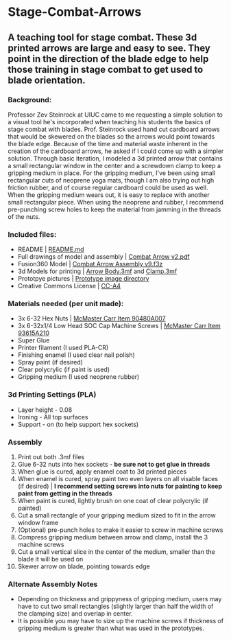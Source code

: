 # Stage-Combat-Arrows
## A teaching tool for stage combat. These 3d printed arrows are large and easy to see. They point in the direction of the blade edge to help those training in stage combat to get used to blade orientation.

### Background: 
Professor Zev Steinrock at UIUC came to me requesting a simple solution to a visual tool he's incorporated when teaching his students the basics of stage combat with blades. Prof. Steinrock used hand cut cardboard arrows that would be skewered on the blades so the arrows would point towards the blade edge. Because of the time and material waste inherent in the creation of the cardboard arrows, he asked if I could come up with a simpler solution. Through basic iteration, I modeled a 3d printed arrow that contains a small rectangular window in the center and a screwdown clamp to keep a gripping medium in place. For the gripping medium, I've been using small rectangular cuts of neoprene yoga mats, though I am also trying out high friction rubber, and of course regular cardboard could be used as well. When the gripping medium wears out, it is easy to replace with another small rectangular piece. When using the neoprene and rubber, I recommend pre-punching screw holes to keep the material from jamming in the threads of the nuts.

### Included files:
- README | [README.md](https://github.com/EbenAET/Stage-Combat-Arrows/blob/b53a6de669d511d3e0b45057282f3c255a9eaaa4/README.md)
- Full drawings of model and assembly | [Combat Arrow v2.pdf](https://github.com/EbenAET/Stage-Combat-Arrows/blob/b33ad56709a9fc461572b4b7754411686f48d95c/Combat%20Arrow%20v2.pdf)
- Fusion360 Model | [Combat Arrow Assembly v9.f3z](https://github.com/EbenAET/Stage-Combat-Arrows/blob/0b1ade3ec6ca6f517fa18b048789da9054919ed2/3d-model/Combat%20Arrow%20Assembly%20v9.f3z)
- 3d Models for printing | [Arrow Body.3mf](https://github.com/EbenAET/Stage-Combat-Arrows/blob/0b1ade3ec6ca6f517fa18b048789da9054919ed2/3d-model/Arrow%20Body.3mf) and [Clamp.3mf](3d-model/Clamp.3mf)
- Prototpye pictures | [Prototype image directory](images)
- Creative Commons License | [CC-A4](https://github.com/EbenAET/Stage-Combat-Arrows/blob/b53a6de669d511d3e0b45057282f3c255a9eaaa4/license)

### Materials needed (per unit made):
- 3x 6-32 Hex Nuts | [McMaster Carr Item 90480A007](https://www.mcmaster.com/90480A007/)
- 3x 6-32x1/4 Low Head SOC Cap Machine Screws | [McMaster Carr Item 93615A210](https://www.mcmaster.com/93615A210/)
- Super Glue
- Printer filament (I used PLA-CR)
- Finishing enamel (I used clear nail polish)
- Spray paint (if desired)
- Clear polycrylic (if paint is used)
- Gripping medium (I used neoprene rubber)

### 3d Printing Settings (PLA)
- Layer height - 0.08
- Ironing - All top surfaces
- Support - on (to help support hex sockets)

### Assembly
1. Print out both .3mf files
2. Glue 6-32 nuts into hex sockets - **be sure not to get glue in threads**
3. When glue is cured, apply enamel coat to 3d printed pieces
4. When enamel is cured, spray paint two even layers on all visable faces (if desired) | **I recommend setting screws into nuts for painting to keep paint from getting in the threads**
5. When paint is cured, lightly brush on one coat of clear polycrylic (if painted)
6. Cut a small rectangle of your gripping medium sized to fit in the arrow window frame
7. (Optional) pre-punch holes to make it easier to screw in machine screws
8. Compress gripping medium between arrow and clamp, install the 3 machine screws
9. Cut a small vertical slice in the center of the medium, smaller than the blade it will be used on
10. Skewer arrow on blade, pointing towards edge

### Alternate Assembly Notes
- Depending on thickness and grippyness of gripping medium, users may have to cut two small rectangles (slightly larger than half the width of the clamping size) and overlap in center.
- It is possible you may have to size up the machine screws if thickness of gripping medium is greater than what was used in the prototypes.
